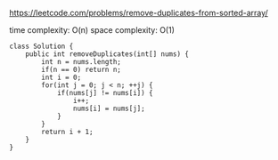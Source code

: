 https://leetcode.com/problems/remove-duplicates-from-sorted-array/

time complexity: O(n)
space complexity: O(1)
```
class Solution {
    public int removeDuplicates(int[] nums) {
        int n = nums.length;
        if(n == 0) return n;
        int i = 0;
        for(int j = 0; j < n; ++j) {
            if(nums[j] != nums[i]) {
                i++;
                nums[i] = nums[j];
            }
        }
        return i + 1;
    }
}
```